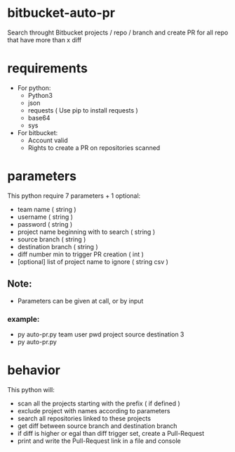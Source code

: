 # bitbucket-auto-pr
Search throught Bitbucket projects / repo / branch and create PR for all repo that have more than x diff

# requirements
 - For python: 
   - Python3
   - json
   - requests ( Use pip to install requests )
   - base64
   - sys
 - For bitbucket:
   - Account valid
   - Rights to create a PR on repositories scanned

# parameters

This python require 7 parameters + 1 optional:
 - team name ( string )
 - username ( string )
 - password ( string )
 - project name beginning with to search ( string )
 - source branch ( string )
 - destination branch ( string )
 - diff number min to trigger PR creation ( int )
 - [optional] list of project name to ignore ( string csv )
 
 ## Note: 
  - Parameters can be given at call, or by input
 ### example:
  - py auto-pr.py team user pwd project source destination 3
  - py auto-pr.py
    
 
 # behavior
 
 This python will:
  - scan all the projects starting with the prefix ( if defined )
  - exclude project with names according to parameters
  - search all repositories linked to these projects
  - get diff between source branch and destination branch
  - if diff is higher or egal than diff trigger set, create a Pull-Request
  - print and write the Pull-Request link in a file and console
